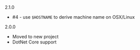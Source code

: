 2.1.0
 
 * #4 - use `$HOSTNAME` to derive machine name on OSX/Linux

2.0.0

 * Moved to new project
 * DotNet Core support
